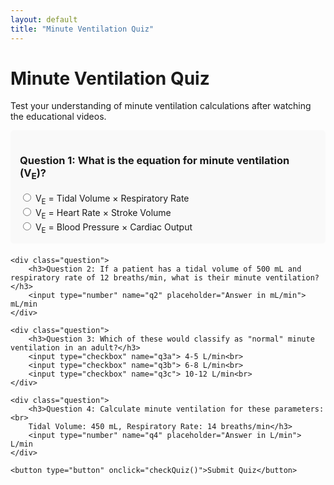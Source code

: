 ```yaml
---
layout: default
title: "Minute Ventilation Quiz"
---
```


# Minute Ventilation Quiz

Test your understanding of minute ventilation calculations after watching the educational videos.

<form id="quiz-form">
    <div class="question">
        <h3>Question 1: What is the equation for minute ventilation (V<sub>E</sub>)?</h3>
        <input type="radio" name="q1" value="a"> V<sub>E</sub> = Tidal Volume × Respiratory Rate<br>
        <input type="radio" name="q1" value="b"> V<sub>E</sub> = Heart Rate × Stroke Volume<br>
        <input type="radio" name="q1" value="c"> V<sub>E</sub> = Blood Pressure × Cardiac Output<br>
    </div>

    <div class="question">
        <h3>Question 2: If a patient has a tidal volume of 500 mL and respiratory rate of 12 breaths/min, what is their minute ventilation?</h3>
        <input type="number" name="q2" placeholder="Answer in mL/min"> mL/min
    </div>

    <div class="question">
        <h3>Question 3: Which of these would classify as "normal" minute ventilation in an adult?</h3>
        <input type="checkbox" name="q3a"> 4-5 L/min<br>
        <input type="checkbox" name="q3b"> 6-8 L/min<br>
        <input type="checkbox" name="q3c"> 10-12 L/min<br>
    </div>

    <div class="question">
        <h3>Question 4: Calculate minute ventilation for these parameters:<br>
        Tidal Volume: 450 mL, Respiratory Rate: 14 breaths/min</h3>
        <input type="number" name="q4" placeholder="Answer in L/min"> L/min
    </div>

    <button type="button" onclick="checkQuiz()">Submit Quiz</button>
</form>

<div id="results" style="display:none; margin-top:30px; padding:20px; background:#f5f5f5; border-radius:5px;">
    <h2>Quiz Results</h2>
    <p>Your score: <span id="score">0</span>/4</p>
    <div id="feedback"></div>
    <button id="certificate-btn" style="display:none;" onclick="generateCertificate()">Generate Certificate</button>
</div>

<script>
    function checkQuiz() {
        // Correct answers
        const answers = {
            q1: "a",
            q2: 6000,
            q3: ["a", "b"],
            q4: 6.3
        };

        let score = 0;
        let feedback = [];

        // Check Q1
        const q1 = document.querySelector('input[name="q1"]:checked');
        if (q1 && q1.value === answers.q1) {
            score++;
            feedback.push("<p>Q1: Correct! V<sub>E</sub> = Tidal Volume × Respiratory Rate</p>");
        } else {
            feedback.push("<p>Q1: Incorrect. The correct answer is V<sub>E</sub> = Tidal Volume × Respiratory Rate</p>");
        }

        // Check Q2
        const q2 = parseFloat(document.querySelector('input[name="q2"]').value);
        if (q2 === answers.q2) {
            score++;
            feedback.push("<p>Q2: Correct! 500 mL × 12 = 6000 mL/min</p>");
        } else {
            feedback.push(`<p>Q2: Incorrect. 500 mL × 12 = 6000 mL/min (You answered ${q2 || 'blank'})</p>`);
        }

        // Check Q3
        const q3a = document.querySelector('input[name="q3a"]').checked;
        const q3b = document.querySelector('input[name="q3b"]').checked;
        const q3c = document.querySelector('input[name="q3c"]').checked;
        if (q3a && q3b && !q3c) {
            score++;
            feedback.push("<p>Q3: Correct! Both 4-5 L/min and 6-8 L/min can be normal</p>");
        } else {
            feedback.push("<p>Q3: Incorrect. Both 4-5 L/min and 6-8 L/min can be normal for adults</p>");
        }

        // Check Q4
        const q4 = parseFloat(document.querySelector('input[name="q4"]').value);
        if (q4 === answers.q4) {
            score++;
            feedback.push("<p>Q4: Correct! 450 mL × 14 = 6300 mL/min = 6.3 L/min</p>");
        } else {
            feedback.push(`<p>Q4: Incorrect. 450 mL × 14 = 6300 mL/min = 6.3 L/min (You answered ${q4 || 'blank'})</p>`);
        }

        // Display results
        document.getElementById('score').textContent = score;
        document.getElementById('feedback').innerHTML = feedback.join('');
        document.getElementById('results').style.display = 'block';
        
        // Show certificate button if passed
        if (score >= 3) {
            document.getElementById('certificate-btn').style.display = 'block';
        }
    }

    function generateCertificate() {
        const name = prompt("Enter your name for the certificate:");
        if (name) {
            // Create certificate content
            const certContent = `
                <div style="text-align:center; border:2px solid #000; padding:20px; max-width:600px; margin:0 auto;">
                    <h1>Minute Ventilation Certificate</h1>
                    <p>This certifies that</p>
                    <h2>${name}</h2>
                    <p>has successfully completed the Minute Ventilation Quiz</p>
                    <p>on ${new Date().toLocaleDateString()}</p>
                    <p>Verification ID: ${btoa(name + Date.now()).substring(0,12)}</p>
                </div>
            `;
            
            // Open certificate in new window for printing/download
            const certWindow = window.open('', '_blank');
            certWindow.document.write(`
                <html><head><title>Minute Ventilation Certificate</title></head>
                <body>${certContent}
                <script>
                    window.onload = function() {
                        setTimeout(function() {
                            window.print();
                        }, 500);
                    };
                <\/script>
                </body></html>
            `);
        }
    }
</script>

<style>
    .question {
        margin-bottom: 20px;
        padding: 15px;
        background: #f9f9f9;
        border-radius: 5px;
    }
    button {
        padding: 10px 20px;
        background: #0366d6;
        color: white;
        border: none;
        border-radius: 5px;
        cursor: pointer;
    }
    button:hover {
        background: #0056b3;
    }
</style>

